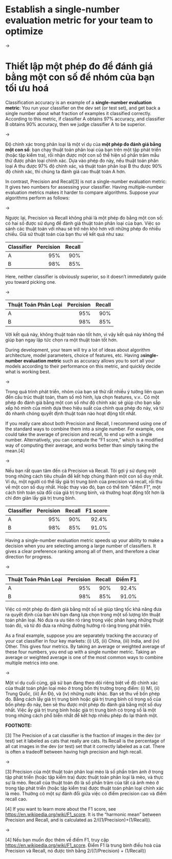 # Establish a single-number evaluation metric for your team to optimize

->

# Thiết lập một phép đo để đánh giá bằng một con số để nhóm của bạn tối ưu hoá 

Classification accuracy is an example of a ​**single-number evaluation metric**​: You run your classifier on the dev set (or test set), and get back a single number about what fraction of examples it classified correctly. According to this metric, if classifier A obtains 97% accuracy, and classifier B obtains 90% accuracy, then we judge classifier A to be superior.

-> 

Độ chính xác trong phân loại là một ví dụ của **một phép đo đánh giá bằng một con số**: bạn chạy thuật toán phân loại của bạn trên một tập phát triển (hoặc tập kiểm tra), rồi nhận được một con số thể hiện số phần trăm mẫu thử được phân loại chính xác. Dựa vào phép đo này, nếu thuật toán phân loại A thu được 97% độ chính xác, và thuật toán phân loại B thu được 90% độ chính xác, thì chúng ta đánh giá cao thuật toán A hơn.

In contrast, Precision and Recall[3] is not a single-number evaluation metric: It gives two numbers for assessing your classifier. Having multiple-number evaluation metrics makes it harder to compare algorithms. Suppose your algorithms perform as follows:

->

Ngược lại, Precision và Recall không phải là một phép đo bằng một con số: có hai số được sử dụng để đánh giá thuật toán phân loại của bạn. Việc so sánh các thuật toán với nhau sẽ trở nên khó hơn với những phép đo nhiều chiều. Giả sử thuật toán của bạn thu về kết quả như sau:

| Classifier  | Percision | Recall |
| ----- | -------: | -------: |
| A  | 95%  | 90% |
| B  | 98%  | 85% |

Here, neither classifier is obviously superior, so it doesn’t immediately guide you toward picking one.

->

| Thuật Toán Phân Loại  | Percision | Recall |
| ----- | -------: | -------: |
| A  | 95%  | 90% |
| B  | 98%  | 85% |

Với kết quả này, không thuật toán nào tốt hơn, vì vậy kết quả này không thể giúp bạn ngay lập tức chọn ra một thuật toán tốt hơn.

During development, your team will try a lot of ideas about algorithm architecture, model parameters, choice of features, etc. Having a **​single-number evaluation metric​**​ such as accuracy allows you to sort all your models according to their performance on this metric, and quickly decide what is working best.

-> 

Trong quá trình phát triển, nhóm của bạn sẽ thử rất nhiều ý tưởng liên quan đến cấu trúc thuật toán, tham số mô hình, lựa chọn features, v.v.. Có một phép đo đánh giá bằng một con số như độ chính xác sẽ giúp cho bạn sắp xếp hô mình của mình dựa theo hiệu suất của chính qua phép đo này, và từ đó nhanh chóng quyết định thuật toán nào hoạt động tốt nhất.

If you really care about both Precision and Recall, I recommend using one of the standard ways to combine them into a single number. For example, one could take the average of precision and recall, to end up with a single number. Alternatively, you can compute the “F1 score,” which is a modified way of computing their average, and works better than simply taking the mean.[4]

->

Nếu bạn rất quan tâm đến cả Precision và Recall. Tôi gợi ý sử dụng một trong những cách tiêu chuẩn để kết hợp chúng thành một con số duy nhất. Ví dụ, một người có thể lấy giá trị trung bình của precision và recall, rồi thu về một con số duy nhất. Hoặc thay vào đó, bạn có thể tính "điểm F1", một cách tính toán sửa đổi của giá trị trung bình, và thường hoạt động tốt hơn là chỉ đơn giản lấy giá trị trung bình.

| Classifier  | Percision | Recall | F1 score |
| ----- | -------: | -------: | -----: |
| A  | 95%  | 90% | 92.4% |
| B  | 98%  | 85% | 91.0% |

Having a single-number evaluation metric speeds up your ability to make a decision when you are selecting among a large number of classifiers. It gives a clear preference ranking among all of them, and therefore a clear direction for progress.

->

| Thuật Toán Phân Loại | Percision | Recall | Điểm F1 |
| ----- | -------: | -------: | -----: |
| A  | 95%  | 90% | 92.4% |
| B  | 98%  | 85% | 91.0% |

Việc có một phép đo đánh giá bằng một số sẽ giúp tăng tốc khả năng đưa ra quyết định của bạn khi bạn đang lựa chọn trong một số lượng lớn thuật toán phân loại. Nó đưa ra ưu tiên rõ ràng trong việc phân hạng những thuật toán đó, và từ đó đưa ra những đường hướng rõ ràng trong phát triển. 

As a final example, suppose you are separately tracking the accuracy of your cat classifier in four key markets: (i) US, (ii) China, (iii) India, and (iv) Other. This gives four metrics. By taking an average or weighted average of these four numbers, you end up with a single number metric. Taking an average or weighted average is one of the most common ways to combine multiple metrics into one.

->

Một ví dụ cuối cùng, giả sử bạn đang theo dõi riêng biệt về độ chính xác của thuật toán phân loại mèo ở trong bốn thị trường trọng điểm: (i) Mĩ, (ii) Trung Quốc, (iii) Ấn Độ, và (iv) những nước khác. Bạn sẽ thu về bốn phép đo. Bằng cách lấy giá trị trung bình hoặc giá trị trung bình có trọng số của bốn phép đo này, ben sẽ thu được một phép đo đánh giá bằng một số duy nhất. Việc ấy giá trị trung bình hoặc giá trị trung bình có trọng số là một trong những cách phổ biển nhất để kết hợp nhiều phép đo lại thành một.

**FOOTNOTE:**

[3] The Precision of a cat classifier is the fraction of images in the dev (or test) set it labeled as cats that really are cats. Its Recall is the percentage of all cat images in the dev (or test) set that it correctly labeled as a cat. There is often a tradeoff between having high precision and high recall.

->

[3] Precision của một thuật toán phân loại mèo là số phần trăm ảnh ở trong tập phát triển (hoặc tập kiểm tra) được thuật toán phân loại là mèo, và thực sự là mèo. Recall của thuật toán đó là số phần trăm của tất cả ảnh mèo ở trong tập phát triển (hoặc tập kiểm tra) được thuật toán phân loại chính xác là mèo. Thường có một sự đánh đổi giữa việc có điểm precision cao và điểm recall cao.

[4] If you want to learn more about the F1 score, see ​https://en.wikipedia.org/wiki/F1_score​. It is the “harmonic mean” between Precision and Recall, and is calculated as 2/((1/Precision)+(1/Recall)).

->

[4] Nếu bạn muốn đọc thêm về điểm F1, truy cập ​https://en.wikipedia.org/wiki/F1_score​. Điểm F1 là trung bình điều hoà của Precision và Recall, nó được tính bằng 2/((1/Precision) + (1/Recall))